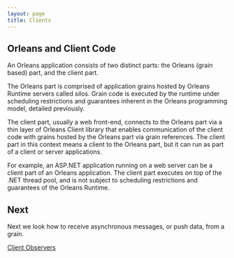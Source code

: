 ```yaml
---
layout: page
title: Clients
---
```



## Orleans and Client Code

An Orleans application consists of two distinct parts: the Orleans (grain based) part, and the client part.

The Orleans part is comprised of application grains hosted by Orleans Runtime servers called silos.
Grain code is executed by the runtime under scheduling restrictions and guarantees inherent in the Orleans programming model, detailed previously.

The client part, usually a web front-end, connects to the Orleans part via a thin layer of Orleans Client library that enables communication of the client code with grains hosted by the Orleans part via grain references.
The client part in this context means a client to the Orleans part, but it can run as part of a client or server applications.

For example, an ASP.NET application running on a web server can be a client part of an Orleans application.
The client part executes on top of the .NET thread pool, and is not subject to scheduling restrictions and guarantees of the Orleans Runtime.

## Next
Next we look how to receive asynchronous messages, or push data, from a grain.

[Client Observers](Observers.md)

